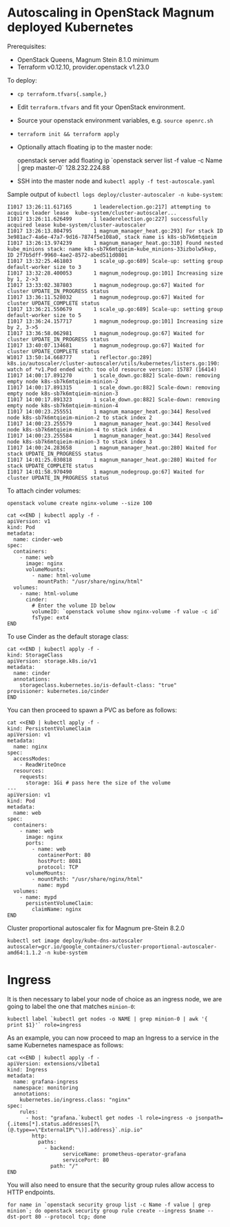# Autoscaling in OpenStack Magnum deployed Kubernetes

Prerequisites:
- OpenStack Queens, Magnum Stein 8.1.0 minimum
- Terraform v0.12.10, provider.openstack v1.23.0

To deploy:
- `cp terraform.tfvars{.sample,}`
- Edit `terraform.tfvars` and fit your OpenStack environment.
- Source your openstack environment variables, e.g. `source openrc.sh`
- `terraform init && terraform apply`
- Optionally attach floating ip to the master node:

    openstack server add floating ip \`openstack server list -f value -c Name | grep master-0\` 128.232.224.88

- SSH into the master node and `kubectl apply -f test-autoscale.yaml`

Sample output of `kubectl logs deploy/cluster-autoscaler -n kube-system`:

    I1017 13:26:11.617165       1 leaderelection.go:217] attempting to acquire leader lease  kube-system/cluster-autoscaler...
    I1017 13:26:11.626499       1 leaderelection.go:227] successfully acquired lease kube-system/cluster-autoscaler
    I1017 13:26:13.804795       1 magnum_manager_heat.go:293] For stack ID 3e981ac7-4a6e-47a7-9d16-7874f5e108a0, stack name is k8s-sb7k6mtqieim
    I1017 13:26:13.974239       1 magnum_manager_heat.go:310] Found nested kube_minions stack: name k8s-sb7k6mtqieim-kube_minions-33izbolw5kvp, ID 2f7b5dff-9960-4ae2-8572-abed511d0801
    I1017 13:32:25.461803       1 scale_up.go:689] Scale-up: setting group default-worker size to 3
    I1017 13:32:28.400053       1 magnum_nodegroup.go:101] Increasing size by 1, 2->3
    I1017 13:33:02.387803       1 magnum_nodegroup.go:67] Waited for cluster UPDATE_IN_PROGRESS status
    I1017 13:36:11.528032       1 magnum_nodegroup.go:67] Waited for cluster UPDATE_COMPLETE status
    I1017 13:36:21.550679       1 scale_up.go:689] Scale-up: setting group default-worker size to 5
    I1017 13:36:24.157717       1 magnum_nodegroup.go:101] Increasing size by 2, 3->5
    I1017 13:36:58.062981       1 magnum_nodegroup.go:67] Waited for cluster UPDATE_IN_PROGRESS status
    I1017 13:40:07.134681       1 magnum_nodegroup.go:67] Waited for cluster UPDATE_COMPLETE status
    W1017 13:50:14.668777       1 reflector.go:289] k8s.io/autoscaler/cluster-autoscaler/utils/kubernetes/listers.go:190: watch of *v1.Pod ended with: too old resource version: 15787 (16414)
    I1017 14:00:17.891270       1 scale_down.go:882] Scale-down: removing empty node k8s-sb7k6mtqieim-minion-2
    I1017 14:00:17.891315       1 scale_down.go:882] Scale-down: removing empty node k8s-sb7k6mtqieim-minion-3
    I1017 14:00:17.891323       1 scale_down.go:882] Scale-down: removing empty node k8s-sb7k6mtqieim-minion-4
    I1017 14:00:23.255551       1 magnum_manager_heat.go:344] Resolved node k8s-sb7k6mtqieim-minion-2 to stack index 2
    I1017 14:00:23.255579       1 magnum_manager_heat.go:344] Resolved node k8s-sb7k6mtqieim-minion-4 to stack index 4
    I1017 14:00:23.255584       1 magnum_manager_heat.go:344] Resolved node k8s-sb7k6mtqieim-minion-3 to stack index 3
    I1017 14:00:24.283658       1 magnum_manager_heat.go:280] Waited for stack UPDATE_IN_PROGRESS status
    I1017 14:01:25.030818       1 magnum_manager_heat.go:280] Waited for stack UPDATE_COMPLETE status
    I1017 14:01:58.970490       1 magnum_nodegroup.go:67] Waited for cluster UPDATE_IN_PROGRESS status

To attach cinder volumes:

    openstack volume create nginx-volume --size 100

    cat <<END | kubectl apply -f -
    apiVersion: v1
    kind: Pod
    metadata:
      name: cinder-web
    spec:
      containers:
        - name: web
          image: nginx
          volumeMounts:
            - name: html-volume
              mountPath: "/usr/share/nginx/html"
      volumes:
        - name: html-volume
          cinder:
            # Enter the volume ID below
            volumeID: `openstack volume show nginx-volume -f value -c id`
            fsType: ext4
    END

To use Cinder as the default storage class:

    cat <<END | kubectl apply -f -
    kind: StorageClass
    apiVersion: storage.k8s.io/v1
    metadata:
      name: cinder
      annotations:
        storageclass.kubernetes.io/is-default-class: "true"
    provisioner: kubernetes.io/cinder
    END

You can then proceed to spawn a PVC as before as follows:

    cat <<END | kubectl apply -f -
    kind: PersistentVolumeClaim
    apiVersion: v1
    metadata:
      name: nginx
    spec:
      accessModes:
        - ReadWriteOnce
      resources:
        requests:
          storage: 1Gi # pass here the size of the volume
    ---
    apiVersion: v1
    kind: Pod
    metadata:
      name: web
    spec:
      containers:
        - name: web
          image: nginx
          ports:
            - name: web
              containerPort: 80
              hostPort: 8081
              protocol: TCP
          volumeMounts:
            - mountPath: "/usr/share/nginx/html"
              name: mypd
      volumes:
        - name: mypd
          persistentVolumeClaim:
            claimName: nginx
    END

Cluster proportional autoscaler fix for Magnum pre-Stein 8.2.0

    kubectl set image deploy/kube-dns-autoscaler autoscaler=gcr.io/google_containers/cluster-proportional-autoscaler-amd64:1.1.2 -n kube-system

# Ingress

It is then necessary to label your node of choice as an ingress node, we are going to label the one that matches `minion-0`:

    kubectl label `kubectl get nodes -o NAME | grep minion-0 | awk '{ print $1}'` role=ingress

As an example, you can now proceed to map an Ingress to a service in the same Kubernetes namespace as follows:
    
    cat <<END | kubectl apply -f -
    apiVersion: extensions/v1beta1
    kind: Ingress
    metadata:
      name: grafana-ingress
      namespace: monitoring
      annotations:
        kubernetes.io/ingress.class: "nginx"
    spec:
        rules:
          - host: "grafana.`kubectl get nodes -l role=ingress -o jsonpath={.items[*].status.addresses[?\(@.type==\"ExternalIP\"\)].address}`.nip.io"
            http:
              paths:
                - backend:
                      serviceName: prometheus-operator-grafana
                      servicePort: 80
                  path: "/"
    END

You will also need to ensure that the security group rules allow access to HTTP endpoints.

    for name in `openstack security group list -c Name -f value | grep minion`; do openstack security group rule create --ingress $name --dst-port 80 --protocol tcp; done
